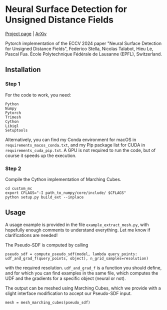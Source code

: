 # Neural Surface Detection for Unsigned Distance Fields

[Project page](https://ilceltico.github.io/nsdudf/) | [ArXiv](https://arxiv.org/abs/2407.18381)

Pytorch implementation of the ECCV 2024 paper "Neural Surface Detection for Unsigned Distance Fields", Federico Stella, Nicolas Talabot, Hieu Le, Pascal Fua. École Polytechnique Fédérale de Lausanne (EPFL), Switzerland.

## Installation
### Step 1
For the code to work, you need:
```
Python
Numpy
Pytorch
Trimesh
Cython
Libigl
Setuptools
```

Alternatively, you can find my Conda environment for macOS in `requirements_macos_conda.txt`, and my Pip package list for CUDA in `requirements_cuda_pip.txt`. A GPU is not required to run the code, but of course it speeds up the execution.

### Step 2
Compile the Cython implementation of Marching Cubes.
```
cd custom_mc
export CFLAGS="-I path_to_numpy/core/include/ $CFLAGS"
python setup.py build_ext --inplace
```


## Usage
A usage example is provided in the file `example_extract_mesh.py`, with hopefully enough comments to understand everything. Let me know if clarifications are needed!

The Pseudo-SDF is computed by calling
```
pseudo_sdf = compute_pseudo_sdf(model, lambda query_points: udf_and_grad_f(query_points, object), n_grid_samples=resolution)
```
with the required resolution. `udf_and_grad_f` is a function you should define, and for which you can find examples in the same file, which computes the UDF and the gradients for a specific object (neural or not).

The output can be meshed using Marching Cubes, which we provide with a slight interface modification to accept our Pseudo-SDF input.
```
mesh = mesh_marching_cubes(pseudo_sdf)
```